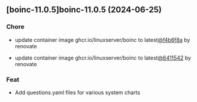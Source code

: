 

## [boinc-11.0.5]boinc-11.0.5 (2024-06-25)

### Chore



- update container image ghcr.io/linuxserver/boinc to latest[@f4b6f8a](https://github.com/f4b6f8a) by renovate

- update container image ghcr.io/linuxserver/boinc to latest[@6411542](https://github.com/6411542) by renovate

### Feat



- Add questions.yaml files for various system charts